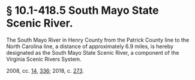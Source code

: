 # § 10.1-418.5 South Mayo State Scenic River.

<p>The South Mayo River in Henry County from the Patrick County line to the North Carolina line, a distance of approximately 6.9 miles, is hereby designated as the South Mayo State Scenic River, a component of the Virginia Scenic Rivers System.</p><p>2008, cc. <a href='http://lis.virginia.gov/cgi-bin/legp604.exe?081+ful+CHAP0014'>14</a>, <a href='http://lis.virginia.gov/cgi-bin/legp604.exe?081+ful+CHAP0336'>336</a>; 2018, c. <a href='http://lis.virginia.gov/cgi-bin/legp604.exe?181+ful+CHAP0273'>273</a>.</p>